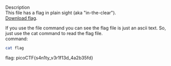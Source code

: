 Description<br>
This file has a flag in plain sight (aka "in-the-clear").<br>
   [Download flag](https://mercury.picoctf.net/static/a5683698ac318b47bd060cb786859f23/flag).

If you use the file command you can see the flag file is just an ascii text. So, just use the cat command to read the flag file.<br>
command: 
```bash
cat flag
```
flag: picoCTF{s4n1ty_v3r1f13d_4a2b35fd}
